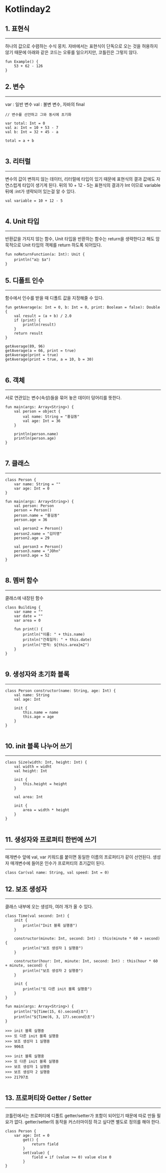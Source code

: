 # Kotlinday2

## 1. 표현식
------------------------------------------------------------------------------
 하나의 값으로 수렴하는 수식 뭉치. 자바에서는 표현식이 단독으로 오는 것을 허용하지 않기 때문에 아래와 같은 코드는 오류를 일으키지만, 코틀린은 그렇지 않다.
```
fun Example() {
    53 + 62 - 126
}
```

 

## 2. 변수
------------------------------------------------------------------------------
var : 일반 변수
val : 불변 변수, 자바의 final
```
// 변수를 선언하고 그와 동시에 초기화

var total: Int = 0
val a: Int = 10 + 53 - 7
val b: Int = 32 + 45 - a

total = a + b
 
```
 

## 3. 리터럴
------------------------------------------------------------------------------
 변수의 값이 변하지 않는 데이터, 리터럴에 타입이 있기 때문에 표현식의 결과 값에도 자연스럽게 타입이 생기게 된다. 뒤의 10 + 12 - 5는 표현식의 결과가 Int 이므로 variable 뒤에 :int가 생략되어 있는걸 알 수 있다.
```
val variable = 10 + 12 - 5
 
```
 

## 4. Unit 타입
------------------------------------------------------------------------------

 반환값을 가지지 않는 함수, Unit 타입을 반환하는 함수는 return을 생략한다고 해도 암묵적으로 Unit 타입의 객체를 return 하도록 되어있다.
```
fun noReturnFunction(a: Int): Unit {
    println("a는 $a")
}
 ```

 

## 5. 디폴트 인수
------------------------------------------------------------------------------
 함수에서 인수를 받을 때 디폴트 값을 지정해줄 수 있다.
```
fun getAverage(a: Int = 0, b: Int = 0, print: Boolean = false): Double {
    val result = (a + b) / 2.0
    if (print) {
        println(result)
    }
    return result
}

getAverage(89, 96)
getAverage(a = 66, print = true)
getAverage(print = true)
getAverage(print = true, a = 10, b = 30)
 

```
 

## 6. 객체
------------------------------------------------------------------------------

 서로 연관있는 변수(속성)들을 묶어 놓은 데이터 덩어리를 뜻한다.
```
fun main(args: Array<String>) {
    val person = object {
        val name: String = "홍길동"
        val age: Int = 36
    }
    
    println(person.name)
    println(person.age)
}
 
```
 

## 7. 클래스
------------------------------------------------------------------------------
```
class Person {
    var name: String = ""
    var age: Int = 0
}

fun main(args: Array<String>) {
    val person: Person
    person = Person()
    person.name = "홍길동"
    person.age = 36
    
    val person2 = Person()
    person2.name = "김미영"
    person2.age = 29
    
    val person3 = Person()
    person3.name = "JOhn"
    person3.age = 52
}
 

``` 

## 8. 멤버 함수
------------------------------------------------------------------------------
 클래스에 내장된 함수
```
class Building {
    var name = ""
    var date = ""
    var area = 0
    
    fun print() {
        println("이름: " + this.name)
        pritnln("건축일자: " + this.date)
        println("면적: ${this.area}m2")
    }
}
 
```
## 9. 생성자와 초기화 블록
------------------------------------------------------------------------------
```
class Person constructor(name: String, age: Int) {
    val name: String
    val age: Int
    
    init {
        this.name = name
        this.age = age
    }
}
 
```
 

## 10. init 블록 나누어 쓰기
------------------------------------------------------------------------------
```
class Size(width: Int, height: Int) {
    val width = widht
    val height: Int
    
    init {
        this.height = height
    }
    
    val area: Int
    
    init {
        area = width * height
    }
}
 
```
 

## 11. 생성자와 프로퍼티 한번에 쓰기
------------------------------------------------------------------------------
매개변수 앞에 val, var 키워드를 붙이면 동일한 이름의 프로퍼티가 같이 선언된다.
생성자 매개변수에 들어온 인수가 프로퍼티의 초기값이 된다.
```
class Car(val name: String, val speed: Int = 0)
 ```

 

## 12. 보조 생성자
------------------------------------------------------------------------------
 클래스 내부에 오는 생성자, 여러 개가 올 수 있다.
```
class Time(val second: Int) {
    init {
        println("Init 블록 실행중")
    }
    
    constructor(minute: Int, second: Int) : this(minute * 60 + second){
        println("보조 생성자 1 실행중")
    }
    
    constructor(hour: Int, minute: Int, second: Int) : this(hour * 60 + minute, second) {
        println("보조 생성자 2 실행중")
    }
    
    init {
        println("또 다른 init 블록 실행중")
    }
}

fun main(args: Array<String>) {
    println("${Time(15, 6).second}초")
    println("${Time(6, 3, 17).second}초")
}

>>> init 블록 실행중
>>> 또 다른 init 블록 실행중
>>> 보조 생성자 1 실행중
>>> 906초

>>> init 블록 실행중
>>> 또 다른 init 블록 실행중
>>> 보조 생성자 1 실행중
>>> 보조 생성자 2 실행중
>>> 21797초
 
```
 

## 13. 프로퍼티와 Getter / Setter
------------------------------------------------------------------------------
 코틀린에서는 프로퍼티에 디폴트 getter/setter가 포함이 되어있기 때문에 따로 만들 필요가 없다. getter/setter의 동작을 커스터마이징 하고 싶다면 별도로 정의를 해야 한다.
```
class Person {
    var age: Int = 0
    	get() {
            return field
        }
    	set(value) {
            field = if (value >= 0) value else 0
        }
}
```


